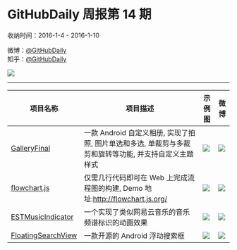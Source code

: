 # GitHubDaily 周报第 14 期

收纳时间：2016-1-4 - 2016-1-10

微博：[@GitHubDaily](https://weibo.com/GitHubDaily)    
知乎：[@GitHubDaily](https://www.zhihu.com/people/githubdaily)

![](https://raw.githubusercontent.com/GitHubDaily/GitHubDaily/master/assets/weixin.png)

---

项目名称 | 项目描述 | 示例图 | 微博
--- | --- | --- | ---
[GalleryFinal](status.github_url) | 一款 Android 自定义相册, 实现了拍照, 图片单选和多选, 单裁剪与多裁剪和旋转等功能, 并支持自定义主题样式 | ![](http://ww3.sinaimg.cn/large/006fiYtfjw1ezsaytfitej30zk0hsgxf.jpg) | [![](https://raw.githubusercontent.com/GitHubDaily/GitHubDaily/master/assets/sina_logo.png)](https://weibo.com/5722964389/DccMOg65T)
[flowchart.js](status.github_url) | 仅需几行代码即可在 Web 上完成流程图的构建, Demo 地址:http://flowchart.js.org/ | ![](http://ww1.sinaimg.cn/large/006fiYtfjw1ezq3p1lo6sj313i0m80w8.jpg) | [![](https://raw.githubusercontent.com/GitHubDaily/GitHubDaily/master/assets/sina_logo.png)](https://weibo.com/5722964389/DbUPKamlX)
[ESTMusicIndicator](status.github_url) | 一个实现了类似网易云音乐的音乐频谱标识的动画效果 | ![](http://ww3.sinaimg.cn/large/006fiYtfgw1eznx2qtzxtg30ku11277j.gif) | [![](https://raw.githubusercontent.com/GitHubDaily/GitHubDaily/master/assets/sina_logo.png)](https://weibo.com/5722964389/DbKWjnm2U)
[FloatingSearchView](status.github_url) | 一款开源的 Android 浮动搜索框 | ![](http://ww2.sinaimg.cn/large/006fiYtfgw1ezntf10xogg30ay0jgqv5.gif) | [![](https://raw.githubusercontent.com/GitHubDaily/GitHubDaily/master/assets/sina_logo.png)](https://weibo.com/5722964389/DbCc8fd8S)

